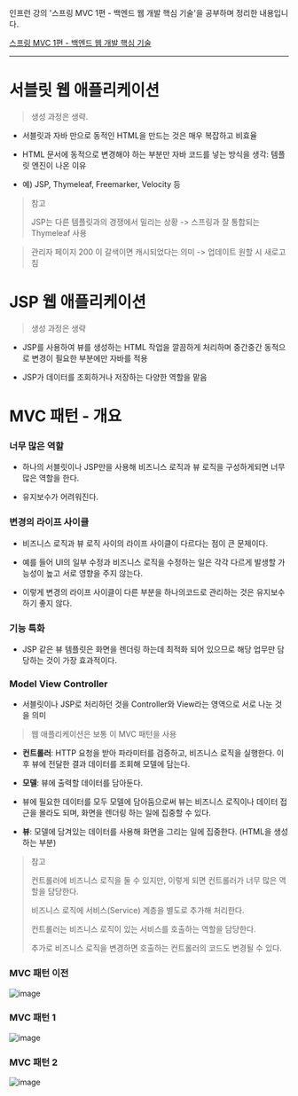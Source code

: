 인프런 강의 '스프링 MVC 1편 - 백엔드 웹 개발 핵심 기술'을 공부하며 정리한 내용입니다.

[스프링 MVC 1편 - 백엔드 웹 개발 핵심 기술](https://www.inflearn.com/course/%EC%8A%A4%ED%94%84%EB%A7%81-mvc-1)

-----

# 서블릿 웹 애플리케이션

> 생성 과정은 생략.

- 서블릿과 자바 만으로 동적인 HTML을 만드는 것은 매우 복잡하고 비효율

- HTML 문서에 동적으로 변경해야 하는 부분만 자바 코드를 넣는 방식을 생각: 템플릿 엔진이 나온 이유

- 예) JSP, Thymeleaf, Freemarker, Velocity 등

> 참고
>
> JSP는 다른 템플릿과의 경쟁에서 밀리는 상황 -> 스프링과 잘 통합되는 Thymeleaf 사용

> 관리자 페이지 200 이 갈색이면 캐시되었다는 의미 -> 업데이트 원할 시 새로고침

# JSP 웹 애플리케이션

> 생성 과정은 생략

- JSP를 사용하여 뷰를 생성하는 HTML 작업을 깔끔하게 처리하며 중간중간 동적으로 변경이 필요한 부분에만 자바를 적용

- JSP가 데이터를 조회하거나 저장하는 다양한 역할을 맡음

# MVC 패턴 - 개요

### 너무 많은 역할

- 하나의 서블릿이나 JSP만을 사용해 비즈니스 로직과 뷰 로직을 구성하게되면 너무 많은 역할을 한다.

- 유지보수가 어려워진다.

### 변경의 라이프 사이클

- 비즈니스 로직과 뷰 로직 사이의 라이프 사이클이 다르다는 점이 큰 문제이다.

- 예를 들어 UI의 일부 수정과 비즈니스 로직을 수정하는 일은 각각 다르게 발생할 가능성이 높고 서로 영향을 주지 않는다.

- 이렇게 변경의 라이프 사이클이 다른 부분을 하나의코드로 관리하는 것은 유지보수하기 좋지 않다.  

### 기능 특화

- JSP 같은 뷰 템플릿은 화면을 렌더링 하는데 최적화 되어 있으므로 해당 업무만 담당하는 것이 가장 효과적이다.

### Model View Controller

- 서블릿이나 JSP로 처리하던 것을 Controller와 View라는 영역으로 서로 나눈 것을 의미

> 웹 애플리케이션은 보통 이 MVC 패턴을 사용

- **컨트롤러**: HTTP 요청을 받아 파라미터를 검증하고, 비즈니스 로직을 실행한다. 이후 뷰에 전달한 결과 데이터를 조회해 모델에 담는다.

- **모델**: 뷰에 출력할 데이터를 담아둔다.

- 뷰에 필요한 데이터를 모두 모델에 담아둠으로써 뷰는 비즈니스 로직이나 데이터 접근을 몰라도 되며, 화면을 렌더링 하는 일에 집중할 수 있다.

- **뷰**: 모델에 담겨있는 데이터를 사용해 화면을 그리는 일에 집중한다. (HTML을 생성하는 부분)

> 참고
>
> 컨트롤러에 비즈니스 로직을 둘 수 있지만, 이렇게 되면 컨트롤러가 너무 많은 역할을 담당한다.
>
> 비즈니스 로직에 서비스(Service) 계층을 별도로 추가해 처리한다.
>
> 컨트롤러는 비즈니스 로직이 있는 서비스를 호출하는 역할을 담당한다.
>
> 추가로 비즈니스 로직을 변경하면 호출하는 컨트롤러의 코드도 변경될 수 있다.

### MVC 패턴 이전

![image](https://github.com/user-attachments/assets/32f12c0c-b039-4760-b535-94f3ffe6a017)

### MVC 패턴 1

![image](https://github.com/user-attachments/assets/3689748b-ee7c-473f-bbc4-407e047df3ca)

### MVC 패턴 2

![image](https://github.com/user-attachments/assets/84a0a5e1-e513-4118-a644-c79533b65e3f)
